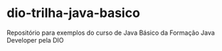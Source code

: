# dio-trilha-java-basico
Repositório para exemplos do curso de Java Básico da Formação Java Developer pela DIO
